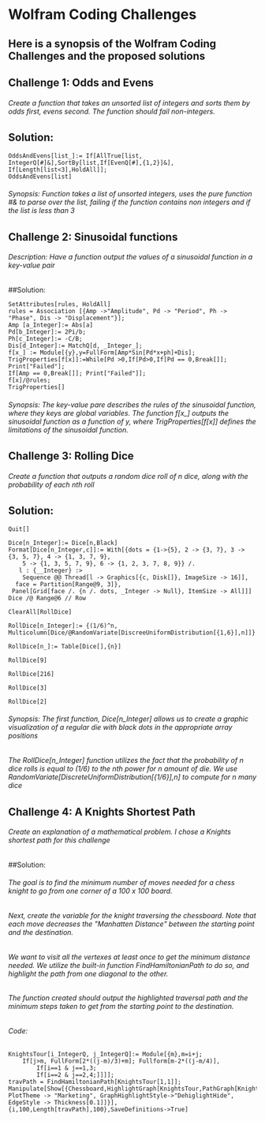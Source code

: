 # Wolfram Coding Challenges
## Here is a synopsis of the Wolfram Coding Challenges and the proposed solutions 

## Challenge 1: Odds and Evens
###### Create a function that takes an unsorted list of integers and sorts them by odds first, evens second. The function should fail non-integers.

## Solution:
```
OddsAndEvens[list_]:= If[AllTrue[list, IntegerQ[#]&],SortBy[list,If[EvenQ[#],{1,2}]&], If[Length[list<3],HoldAll]];
OddsAndEvens[list]
```
###### Synopsis: Function takes a list of unsorted integers, uses the pure function #& to parse over the list, failing if the function contains non integers and if the list is less than 3

## Challenge 2: Sinusoidal functions
###### Description: Have a function output the values of a sinusoidal function in a key-value pair

##Solution:
```
SetAttributes[rules, HoldAll]
rules = Association [{Amp ->"Amplitude", Pd -> "Period", Ph -> "Phase", Dis -> "Displacement"}];
Amp [a_Integer]:= Abs[a]
Pd[b_Integer]:= 2Pi/b;
Ph[c_Integer]:= -C/B;
Dis[d_Integer]:= MatchQ[d, _Integer_];
f[x_] := Module[{y},y=FullForm[Amp*Sin[Pd*x+ph]+Dis];
TrigProperties[f[x]]:=While[Pd >0,If[Pd>0,If[Pd == 0,Break[]]; Print["Failed"];
If[Amp == 0,Break[]]; Print["Failed"]];
f[x]/@rules;
TrigProperties[]
```
###### Synopsis: The key-value pare describes the rules of the sinusoidal function, where they keys are global variables. The function f[x_] outputs the sinusoidal function as a function of y, where TrigProperties[f[x]] defines the limitations of the sinusoidal function.

## Challenge 3: Rolling Dice
###### Create a function that outputs a random dice roll of n dice, along with the probability of each nth roll

## Solution:

```
Quit[]

Dice[n_Integer]:= Dice[n,Black]
Format[Dice[n_Integer,c]]:= With[{dots = {1->{5}, 2 -> {3, 7}, 3 -> {3, 5, 7}, 4 -> {1, 3, 7, 9}, 
    5 -> {1, 3, 5, 7, 9}, 6 -> {1, 2, 3, 7, 8, 9}} /. 
   l : {__Integer} :> 
    Sequence @@ Thread[l -> Graphics[{c, Disk[]}, ImageSize -> 16]], 
  face = Partition[Range@9, 3]}, 
 Panel[Grid[face /. {n /. dots, _Integer -> Null}, ItemSize -> All]]]
Dice /@ Range@6 // Row

ClearAll[RollDice]

RollDice[n_Integer]:= {(1/6)^n,
Multicolumn[Dice/@RandomVariate[DiscreeUniformDistribution[{1,6}],n]]}

RollDice[n_]:= Table[Dice[],{n}]

RollDice[9]

RollDice[216]

RollDice[3]

RollDice[2]
```
###### Synopsis: The first function, Dice[n_Integer] allows us to create a graphic visualization of a regular die with black dots in the appropriate array positions
###### The RollDice[n_Integer] function utilizes the fact that the probability of n dice rolls is equal to (1/6) to the nth power for n amount of die. We use RandomVariate[DiscreteUniformDistribution[{1/6}],n] to compute for n many dice

## Challenge 4: A Knights Shortest Path
###### Create an explanation of a mathematical problem. I chose a Knights shortest path for this challenge

##Solution: 
###### The goal is to find the minimum number of moves needed for a chess knight to go from one corner of a 100 x 100 board.
###### Next, create the variable for the knight traversing the chessboard. Note that each move decreases the "Manhatten Distance" between the starting point and the destination.
###### We want to visit all the vertexes at least once to get the minimum distance needed. We utilize the built-in function FindHamiltonianPath to do so, and highlight the path from one diagonal to the other.
###### The function created should output the highlighted traversal path and the minimum steps taken to get from the starting point to the destination.

###### Code:

```
KnightsTour[i_IntegerQ, j_IntegerQ]:= Module[{m},m=i+j;
	If[j>m, FullForm[2*((j-m)/3)+m]; Fullform[m-2*((j-m/4)],
		If[i==1 & j==1,3;
		If[i==2 & j==2,4;]]]];
travPath = FindHamiltonianPath[KnightsTour[1,1]];
Manipulate[Show[{Chessboard,HighlightGraph[KnightsTour,PathGraph[KnightsTour[[;;i]]],
PlotTheme -> "Marketing", GraphHighlightStyle->"DehiglightHide",
EdgeStyle -> Thickness[0.1]]}],{i,100,Length[travPath],100},SaveDefinitions->True]
```
